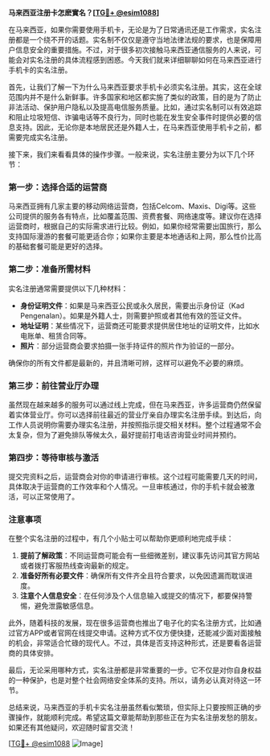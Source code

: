 **马来西亚注册卡怎麽實名？[[TG💪+ @esim1088](https://t.me/s/esim1088)]**

在马来西亚，如果你需要使用手机卡，无论是为了日常通讯还是工作需求，实名注册都是一个绕不开的话题。实名制不仅仅是遵守当地法律法规的要求，也是保障用户信息安全的重要措施。不过，对于很多初次接触马来西亚通信服务的人来说，可能会对实名注册的具体流程感到困惑。今天我们就来详细聊聊如何在马来西亚进行手机卡的实名注册。

首先，让我们了解一下为什么马来西亚要求手机卡必须实名注册。其实，这在全球范围内并不是什么新鲜事。许多国家和地区都实施了类似的政策，目的是为了防止非法活动、保护用户隐私以及提高电信服务质量。比如，通过实名制可以有效追踪和阻止垃圾短信、诈骗电话等不良行为，同时也能在发生安全事件时提供必要的信息支持。因此，无论你是本地居民还是外籍人士，在马来西亚使用手机卡之前，都需要完成实名注册。

接下来，我们来看看具体的操作步骤。一般来说，实名注册主要分为以下几个环节：

### 第一步：选择合适的运营商

马来西亚拥有几家主要的移动网络运营商，包括Celcom、Maxis、Digi等。这些公司提供的服务各有特点，比如覆盖范围、资费套餐、网络速度等。建议你在选择运营商时，根据自己的实际需求进行比较。例如，如果你经常需要出国旅行，那么支持国际漫游的套餐可能更适合你；如果你主要是本地通话和上网，那么性价比高的基础套餐可能是更好的选择。

### 第二步：准备所需材料

实名注册通常需要提供以下几种材料：

- **身份证明文件**：如果是马来西亚公民或永久居民，需要出示身份证（Kad Pengenalan）。如果是外籍人士，则需要护照或者其他有效的签证文件。
- **地址证明**：某些情况下，运营商还可能要求提供居住地址的证明文件，比如水电账单、租赁合同等。
- **照片**：部分运营商会要求拍摄一张手持证件的照片作为验证的一部分。

确保你的所有文件都是最新的，并且清晰可辨，这样可以避免不必要的麻烦。

### 第三步：前往营业厅办理

虽然现在越来越多的服务可以通过线上完成，但在马来西亚，许多运营商仍然保留着实体营业厅。你可以选择前往最近的营业厅亲自办理实名注册手续。到达后，向工作人员说明你需要办理实名注册，并按照指示提交相关材料。整个过程通常不会太复杂，但为了避免排队等候太久，最好提前打电话咨询营业时间并预约。

### 第四步：等待审核与激活

提交完资料之后，运营商会对你的申请进行审核。这个过程可能需要几天的时间，具体取决于运营商的工作效率和个人情况。一旦审核通过，你的手机卡就会被激活，可以正常使用了。

### 注意事项

在整个实名注册的过程中，有几个小贴士可以帮助你更顺利地完成手续：

1. **提前了解政策**：不同运营商可能会有一些细微差别，建议事先访问其官方网站或者拨打客服热线查询最新的规定。
2. **准备好所有必要文件**：确保所有文件齐全且符合要求，以免因遗漏而耽误进度。
3. **注意个人信息安全**：在任何涉及个人信息输入或提交的情况下，都要保持警惕，避免泄露敏感信息。

此外，随着科技的发展，现在很多运营商也推出了电子化的实名注册方式，比如通过官方APP或者官网在线提交申请。这种方式不仅方便快捷，还能减少面对面接触的机会，非常适合忙碌的现代人。不过，具体是否支持这种形式，还是要看各运营商的具体安排。

最后，无论采用哪种方式，实名注册都是非常重要的一步。它不仅是对你自身权益的一种保护，也是对整个社会网络安全体系的支持。所以，请务必认真对待这一环节。

总结来说，马来西亚的手机卡实名注册虽然看似繁琐，但实际上只要按照正确的步骤操作，就能顺利完成。希望这篇文章能帮助到那些正在为实名注册发愁的朋友。如果还有其他疑问，欢迎随时留言交流！

[[TG💪+ @esim1088](https://t.me/s/esim1088) ![Image](https://i.postimg.cc/4NQfJmqS/Snipaste-2025-05-13-00-14-12.png)]